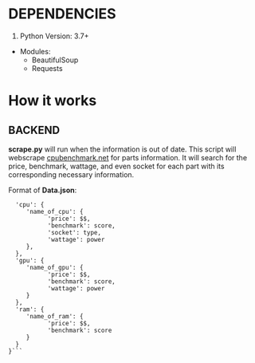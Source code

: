 # DEPENDENCIES
1. Python Version: 3.7+
  * Modules:
    * BeautifulSoup
    * Requests

# How it works
## BACKEND
**scrape.py** will run when the information is out of date. This script will webscrape [cpubenchmark.net](https://www.cpubenchmark.net/) for parts information. It will search for the price, benchmark, wattage, and even socket for each part with its corresponding necessary information.

Format of **Data.json**:
```{ 'Last Update': date_of_last_update,
  'cpu': {
     'name_of_cpu': {
           'price': $$, 
           'benchmark': score, 
           'socket': type, 
           'wattage': power
     },
  },
  'gpu': {
     'name_of_gpu': {
           'price': $$, 
           'benchmark': score, 
           'wattage': power
     }
  },
  'ram': {
     'name_of_ram': {
           'price': $$,
           'benchmark': score
     }
  }
}```

